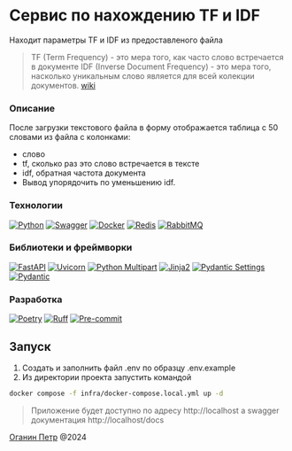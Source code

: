 # Сервис по нахождению TF и IDF
Находит параметры TF и IDF из предоставленого файла
> TF (Term Frequency) - это мера того, как часто слово встречается в документе
IDF (Inverse Document Frequency) - это мера того, насколько уникальным слово является для всей колекции документов.
[wiki](https://ru.wikipedia.org/wiki/TF-IDF)

### Описание
 После загрузки текстового файла в форму отображается таблица с 50 словами из файла с колонками:
- слово
- tf, сколько раз это слово встречается в тексте
- idf, обратная частота документа
- Вывод упорядочить по уменьшению idf.

### Технологии
[![Python](https://img.shields.io/badge/Python-%5E3.11-blue?style=flat&logo=python&logoColor=white)](https://www.python.org/)
[![Swagger](https://img.shields.io/badge/Swagger-Latest-blue?style=flat&logo=swagger&logoColor=white)](https://swagger.io/)
[![Docker](https://img.shields.io/badge/Docker-Latest-blue?style=flat&logo=docker&logoColor=white)](https://www.docker.com/)
[![Redis](https://img.shields.io/badge/Redis-Latest-blue?style=flat&logo=redis&logoColor=white)](https://redis.io/)
[![RabbitMQ](https://img.shields.io/badge/RabbitMQ-Latest-blue?style=flat&logo=rabbitmq&logoColor=white)](https://www.rabbitmq.com/)
### Библиотеки и фреймворки
[![FastAPI](https://img.shields.io/badge/FastAPI-%5E0.110.3-blue?style=flat&logo=fastapi&logoColor=white)](https://fastapi.tiangolo.com/)
[![Uvicorn](https://img.shields.io/badge/Uvicorn-%5E0.29.0-blue?style=flat&logo=python&logoColor=white)](https://www.uvicorn.org/)
[![Python Multipart](https://img.shields.io/badge/PythonMultipart-%5E0.0.9-blue?style=flat&logo=python&logoColor=white)](https://pypi.org/project/python-multipart/)
[![Jinja2](https://img.shields.io/badge/Jinja2-%5E3.1.3-blue?style=flat&logo=python&logoColor=white)](https://palletsprojects.com/p/jinja/)
[![Pydantic Settings](https://img.shields.io/badge/PydanticSettings-%5E2.2.1-blue?style=flat&logo=python&logoColor=white)](https://pypi.org/project/pydantic-settings/)
[![Pydantic](https://img.shields.io/badge/Pydantic-%5E2.7.1-blue?style=flat&logo=python&logoColor=white)](https://pydantic-docs.helpmanual.io/)
### Разработка
[![Poetry](https://img.shields.io/badge/Poetry-use-green?style=flat)](https://python-poetry.org/)
[![Ruff](https://img.shields.io/badge/Ruff-use-green?style=flat)](https://docs.astral.sh/)
[![Pre-commit](https://img.shields.io/badge/Pre--commit-use-green?style=flat)](https://pre-commit.com/)
## Запуск
1. Создать и заполнить файл .env по образцу .env.example
2. Из директории проекта запустить командой
``` bash
docker compose -f infra/docker-compose.local.yml up -d
```
> Приложение будет доступно по адресу http://localhost а swagger документация http://localhost/docs

[Оганин Петр](https://github.com/necroshizo) @2024
